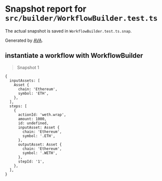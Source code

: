 # Snapshot report for `src/builder/WorkflowBuilder.test.ts`

The actual snapshot is saved in `WorkflowBuilder.test.ts.snap`.

Generated by [AVA](https://avajs.dev).

## instantiate a workflow with WorkflowBuilder

> Snapshot 1

    {
      inputAssets: [
        Asset {
          chain: 'Ethereum',
          symbol: 'ETH',
        },
      ],
      steps: [
        {
          actionId: 'weth.wrap',
          amount: 1000,
          id: undefined,
          inputAsset: Asset {
            chain: 'Ethereum',
            symbol: '.ETH',
          },
          outputAsset: Asset {
            chain: 'Ethereum',
            symbol: '.WETH',
          },
          stepId: '1',
        },
      ],
    }
